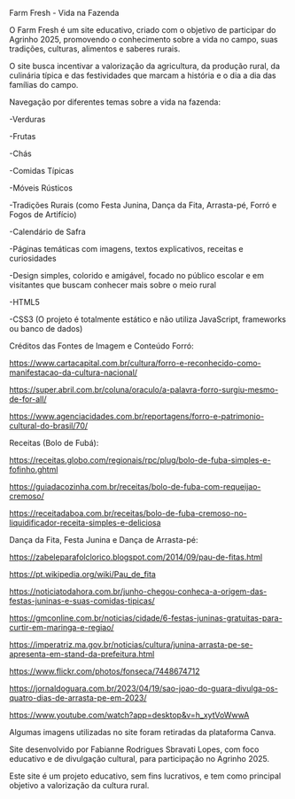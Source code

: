 Farm Fresh - Vida na Fazenda
<!-- Sobre o Projeto -->
O Farm Fresh é um site educativo, criado com o objetivo de participar do Agrinho 2025, promovendo o conhecimento sobre a vida no campo, suas tradições, culturas, alimentos e saberes rurais.


O site busca incentivar a valorização da agricultura, da produção rural, da culinária típica e das festividades que marcam a história e o dia a dia das famílias do campo.


<!-- Funcionalidades do Site -->
Navegação por diferentes temas sobre a vida na fazenda:

-Verduras

-Frutas

-Chás

-Comidas Típicas

-Móveis Rústicos

-Tradições Rurais (como Festa Junina, Dança da Fita, Arrasta-pé, Forró e Fogos de Artifício)

-Calendário de Safra

-Páginas temáticas com imagens, textos explicativos, receitas e curiosidades

-Design simples, colorido e amigável, focado no público escolar e em visitantes que buscam conhecer mais sobre o meio rural


<!-- Tecnologias Utilizadas -->

-HTML5

-CSS3
(O projeto é totalmente estático e não utiliza JavaScript, frameworks ou banco de dados)

Créditos das Fontes de Imagem e Conteúdo
Forró:

https://www.cartacapital.com.br/cultura/forro-e-reconhecido-como-manifestacao-da-cultura-nacional/

https://super.abril.com.br/coluna/oraculo/a-palavra-forro-surgiu-mesmo-de-for-all/

https://www.agenciacidades.com.br/reportagens/forro-e-patrimonio-cultural-do-brasil/70/

Receitas (Bolo de Fubá):

https://receitas.globo.com/regionais/rpc/plug/bolo-de-fuba-simples-e-fofinho.ghtml

https://guiadacozinha.com.br/receitas/bolo-de-fuba-com-requeijao-cremoso/

https://receitadaboa.com.br/receitas/bolo-de-fuba-cremoso-no-liquidificador-receita-simples-e-deliciosa

Dança da Fita, Festa Junina e Dança de Arrasta-pé:

https://zabeleparafolclorico.blogspot.com/2014/09/pau-de-fitas.html

https://pt.wikipedia.org/wiki/Pau_de_fita

https://noticiatodahora.com.br/junho-chegou-conheca-a-origem-das-festas-juninas-e-suas-comidas-tipicas/

https://gmconline.com.br/noticias/cidade/6-festas-juninas-gratuitas-para-curtir-em-maringa-e-regiao/

https://imperatriz.ma.gov.br/noticias/cultura/junina-arrasta-pe-se-apresenta-em-stand-da-prefeitura.html

https://www.flickr.com/photos/fonseca/7448674712

https://jornaldoguara.com.br/2023/04/19/sao-joao-do-guara-divulga-os-quatro-dias-de-arrasta-pe-em-2023/

https://www.youtube.com/watch?app=desktop&v=h_xytVoWwwA



<!-- Outras imagens: -->
Algumas imagens utilizadas no site foram retiradas da plataforma Canva.

<!-- Autoria -->
Site desenvolvido por Fabianne Rodrigues Sbravati Lopes, com foco educativo e de divulgação cultural, para participação no Agrinho 2025.

<!-- Observação -->
Este site é um projeto educativo, sem fins lucrativos, e tem como principal objetivo a valorização da cultura rural.

